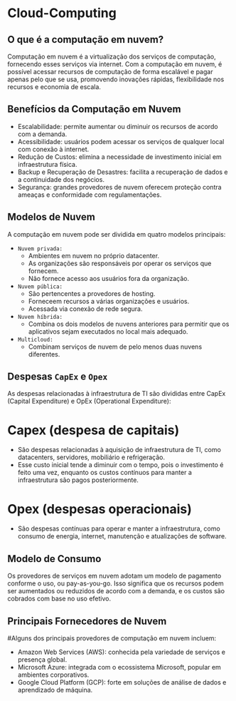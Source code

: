 # Cloud-Computing

## O que é a computação em nuvem?

Computação em nuvem é a virtualização dos serviços de computação, fornecendo esses serviços via internet. Com a computação em nuvem, é possível acessar recursos de computação de forma escalável e pagar apenas pelo que se usa, promovendo inovações rápidas, flexibilidade nos recursos e economia de escala.

## Benefícios da Computação em Nuvem
- Escalabilidade: permite aumentar ou diminuir os recursos de acordo com a demanda.
- Acessibilidade: usuários podem acessar os serviços de qualquer local com conexão à internet.
- Redução de Custos: elimina a necessidade de investimento inicial em infraestrutura física.
- Backup e Recuperação de Desastres: facilita a recuperação de dados e a continuidade dos negócios.
- Segurança: grandes provedores de nuvem oferecem proteção contra ameaças e conformidade com regulamentações.

## Modelos de Nuvem

A computação em nuvem pode ser dividida em quatro modelos principais:
- `Nuvem privada:`
  - Ambientes em nuvem no próprio datacenter.
  - As organizações são responsáveis por operar os serviços que fornecem.
  - Não fornece acesso aos usuários fora da organização.
- `Nuvem pública:`
  -  São pertencentes a provedores de hosting.
  -  Forneceem recursos a várias organizações e usuários.
  -  Acessada via conexão de rede segura.
- `Nuvem híbrida:`
  - Combina os dois modelos de nuvens anteriores para permitir que os aplicativos sejam executados no local mais adequado.
- `Multicloud:`
  - Combinam serviços de nuvem de pelo menos duas nuvens diferentes.

## Despesas `CapEx` e `Opex`
As despesas relacionadas à infraestrutura de TI são divididas entre CapEx (Capital Expenditure) e OpEx (Operational Expenditure):

# Capex (despesa de capitais)
- São despesas relacionadas à aquisição de infraestrutura de TI, como datacenters, servidores, mobiliário e refrigeração.
- Esse custo inicial tende a diminuir com o tempo, pois o investimento é feito uma vez, enquanto os custos contínuos para manter a infraestrutura são pagos posteriormente.
  
# Opex (despesas operacionais)
- São despesas contínuas para operar e manter a infraestrutura, como consumo de energia, internet, manutenção e atualizações de software.

## Modelo de Consumo
Os provedores de serviços em nuvem adotam um modelo de pagamento conforme o uso, ou pay-as-you-go. Isso significa que os recursos podem ser aumentados ou reduzidos de acordo com a demanda, e os custos são cobrados com base no uso efetivo.

## Principais Fornecedores de Nuvem

#Alguns dos principais provedores de computação em nuvem incluem:
- Amazon Web Services (AWS): conhecida pela variedade de serviços e presença global.
- Microsoft Azure: integrada com o ecossistema Microsoft, popular em ambientes corporativos.
- Google Cloud Platform (GCP): forte em soluções de análise de dados e aprendizado de máquina.

